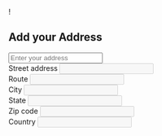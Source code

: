!<!DOCTYPE html>
<html lang="en" dir="ltr">
  <head>
    <meta charset="utf-8">
    <title></title>
  </head>
  <body>
      <div class="container">
        <div class="panel panel-primary">
        <div class="panel-heading">
        <h2 class="panel-title">Add your Address</h2>
      </div>
      <div class="panel-body">
        <input id="autocomplete" placeholder="Enter your address" onFocus="geolocate()" type="text" class="form-control">
        <div id="address">
          <div class="row">
            <div class="col-md-6">
              <label class="control-label">Street address</label>
              <input class="form-control" id="street_number" disabled="true">
            </div>
            <div class="col-md-6">
              <label class="control-label">Route</label>
              <input class="form-control" id="route" disabled="true">
            </div>
          </div>
          <div class="row">
            <div class="col-md-6">
              <label class="control-label">City</label>
              <input class="form-control field" id="locality" disabled="true">
            </div>
            <div class="col-md-6">
              <label class="control-label">State</label>
              <input class="form-control" id="administrative_area_level_1" disabled="true">
            </div>
          </div>
          <div class="row">
            <div class="col-md-6">
              <label class="control-label">Zip code</label>
              <input class="form-control" id="postal_code" disabled="true">
            </div>
            <div class="col-md-6">
              <label class="control-label">Country</label>
              <input class="form-control" id="country" disabled="true">
            </div>
          </div>
        </div>
      </div>
    </div>
</div>
  <script src="https://maps.googleapis.com/maps/api/js?key=AIzaSyAcIGfYDMu8bU9i663-ooSTVpOEP3vV8O4&libraries=places&callback=initAutocomplete" async defer></script>
  <script src="https://ajax.googleapis.com/ajax/libs/jquery/1.12.4/jquery.min.js"></script>
<script src="https://maxcdn.bootstrapcdn.com/bootstrap/3.3.6/js/bootstrap.min.js" integrity="sha384-0mSbJDEHialfmuBBQP6A4Qrprq5OVfW37PRR3j5ELqxss1yVqOtnepnHVP9aJ7xS" crossorigin="anonymous"></script>
<link href="https://maxcdn.bootstrapcdn.com/bootstrap/3.3.6/css/bootstrap.min.css" rel="stylesheet" integrity="sha384-1q8mTJOASx8j1Au+a5WDVnPi2lkFfwwEAa8hDDdjZlpLegxhjVME1fgjWPGmkzs7" crossorigin="anonymous">
<script src="auto-complete.js"></script>
  </body>
</html>
